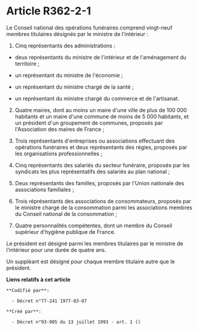 # Article R362-2-1

Le Conseil national des opérations funéraires comprend vingt-neuf membres titulaires désignés par le ministre de
l'intérieur :

1. Cinq représentants des administrations :

- deux représentants du ministre de l'intérieur et de l'aménagement du territoire ;

- un représentant du ministre de l'économie ;

- un représentant du ministre chargé de la santé ;

- un représentant du ministre chargé du commerce et de l'artisanat.

2. Quatre maires, dont au moins un maire d'une ville de plus de 100 000 habitants et un maire d'une commune de moins de 5 000
habitants, et un président d'un groupement de communes, proposés par l'Association des maires de France ;

3. Trois représentants d'entreprises ou associations effectuant des opérations funéraires et deux représentants des régies,
proposés par les organisations professionnelles ;

4. Cinq représentants des salariés du secteur funéraire, proposés par les syndicats les plus représentatifs des salariés au
plan national ;

5. Deux représentants des familles, proposés par l'Union nationale des associations familiales ;

6. Trois réprésentants des associations de consommateurs, proposés par le ministre chargé de la consommation parmi les
associations membres du Conseil national de la consommation ;

7. Quatre personnalités compétentes, dont un membre du Conseil supérieur d'hygiène publique de France.

Le président est désigné parmi les membres titulaires par le ministre de l'intérieur pour une durée de quatre ans.

Un suppléant est désigné pour chaque membre titulaire autre que le président.

**Liens relatifs à cet article**

	**Codifié par**:

	  - Décret n°77-241 1977-03-07

	**Créé par**:

	  - Décret n°93-905 du 13 juillet 1993 - art. 1 ()
